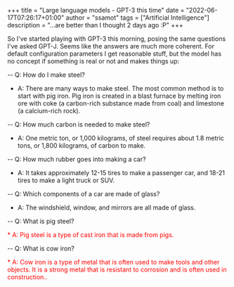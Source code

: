 +++
title = "Large language models - GPT-3 this time"
date = "2022-06-17T07:26:17+01:00"
author = "ssamot"
tags = ["Artificial Intelligence"]
description = "...are better than I thought 2 days ago :P"
+++

So I've started playing with GPT-3 this morning, posing the same questions I've asked GPT-J. Seems like the answers are much more coherent.
For default configuration parameters I get reasonable stuff, but the model has no concept if something is real or not and makes things up:


-- Q: How do I make steel?

*  A: There are many ways to make steel. The most common method is to start with pig iron. Pig iron is created in a blast furnace by melting iron ore with coke (a carbon-rich substance made from coal) and limestone (a calcium-rich rock).

-- Q: How much carbon is needed to make steel?

* A: One metric ton, or 1,000 kilograms, of steel requires about 1.8 metric tons, or 1,800 kilograms, of carbon to make.

-- Q: How much rubber goes into making a car?

* A: It takes approximately 12-15 tires to make a passenger car, and 18-21 tires to make a light truck or SUV.

-- Q: Which components of a car are made of glass?

* A: The windshield, window, and mirrors are all made of glass.

-- Q: What is pig steel?

<span style="color:red">* A: Pig steel is a type of cast iron that is made from pigs.</span>


-- Q: What is cow iron?

<span style="color:red">* A: Cow iron is a type of metal that is often used to make tools and other objects. It is a strong metal that is resistant to corrosion and is often used in construction..</span>
